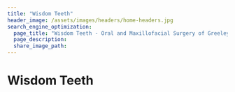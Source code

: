 ```yaml
---
title: "Wisdom Teeth"
header_image: /assets/images/headers/home-headers.jpg
search_engine_optimization:
  page_title: "Wisdom Teeth - Oral and Maxillofacial Surgery of Greeley PC"
  page_description:
  share_image_path:
---
```


# Wisdom Teeth